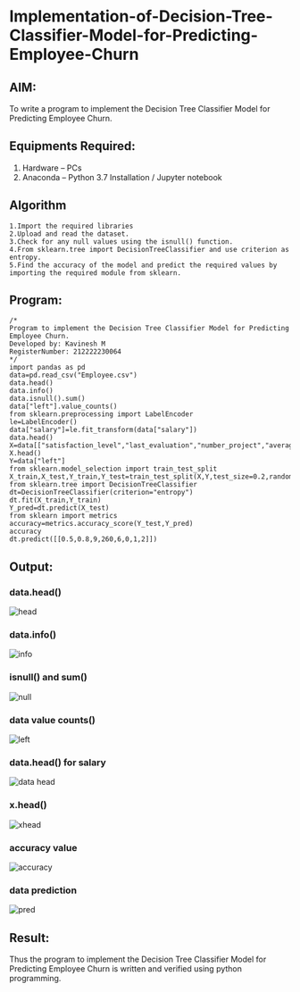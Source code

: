 # Implementation-of-Decision-Tree-Classifier-Model-for-Predicting-Employee-Churn

## AIM:
To write a program to implement the Decision Tree Classifier Model for Predicting Employee Churn.

## Equipments Required:
1. Hardware – PCs
2. Anaconda – Python 3.7 Installation / Jupyter notebook

## Algorithm
```
1.Import the required libraries
2.Upload and read the dataset.
3.Check for any null values using the isnull() function.
4.From sklearn.tree import DecisionTreeClassifier and use criterion as entropy.
5.Find the accuracy of the model and predict the required values by importing the required module from sklearn.
```
## Program:
```
/*
Program to implement the Decision Tree Classifier Model for Predicting Employee Churn.
Developed by: Kavinesh M
RegisterNumber: 212222230064 
*/
import pandas as pd
data=pd.read_csv("Employee.csv")
data.head()
data.info()
data.isnull().sum()
data["left"].value_counts()
from sklearn.preprocessing import LabelEncoder
le=LabelEncoder()
data["salary"]=le.fit_transform(data["salary"])
data.head()
X=data[["satisfaction_level","last_evaluation","number_project","average_montly_hours","time_spend_company","Work_accident","promotion_last_5years","salary"]]
X.head()
Y=data["left"]
from sklearn.model_selection import train_test_split
X_train,X_test,Y_train,Y_test=train_test_split(X,Y,test_size=0.2,random_state=100)
from sklearn.tree import DecisionTreeClassifier
dt=DecisionTreeClassifier(criterion="entropy")
dt.fit(X_train,Y_train)
Y_pred=dt.predict(X_test)
from sklearn import metrics
accuracy=metrics.accuracy_score(Y_test,Y_pred)
accuracy
dt.predict([[0.5,0.8,9,260,6,0,1,2]])
```

## Output:
### data.head()
![head](https://github.com/kavinesh8476/Implementation-of-Decision-Tree-Classifier-Model-for-Predicting-Employee-Churn/assets/118466561/7053acea-9767-4f0d-be48-4020977d5099)

### data.info()
![info](https://github.com/kavinesh8476/Implementation-of-Decision-Tree-Classifier-Model-for-Predicting-Employee-Churn/assets/118466561/2f04c5df-7532-4eed-b66d-da24ada95ce8)

### isnull() and sum()
![null](https://github.com/kavinesh8476/Implementation-of-Decision-Tree-Classifier-Model-for-Predicting-Employee-Churn/assets/118466561/6ee3fbbd-f898-4f3b-8c9a-671e5287bc01)

### data value counts()
![left](https://github.com/kavinesh8476/Implementation-of-Decision-Tree-Classifier-Model-for-Predicting-Employee-Churn/assets/118466561/59df1ad0-83a8-4b11-90f1-3a479ee5c062)

### data.head() for salary
![data head](https://github.com/kavinesh8476/Implementation-of-Decision-Tree-Classifier-Model-for-Predicting-Employee-Churn/assets/118466561/0ac307e2-690f-4a08-bc65-778317838cf8)

### x.head()
![xhead](https://github.com/kavinesh8476/Implementation-of-Decision-Tree-Classifier-Model-for-Predicting-Employee-Churn/assets/118466561/309ec9eb-1208-4d5c-971c-6654909bb43d)

### accuracy value
![accuracy](https://github.com/kavinesh8476/Implementation-of-Decision-Tree-Classifier-Model-for-Predicting-Employee-Churn/assets/118466561/66a5671d-6b01-4e5a-bbd2-2fc5b0722047)

### data prediction

![pred](https://github.com/kavinesh8476/Implementation-of-Decision-Tree-Classifier-Model-for-Predicting-Employee-Churn/assets/118466561/4b91ba0c-1e9f-4640-959d-d246bd7e68c2)

## Result:
Thus the program to implement the  Decision Tree Classifier Model for Predicting Employee Churn is written and verified using python programming.
